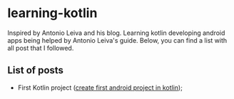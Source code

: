 # learning-kotlin

Inspired by Antonio Leiva and his blog. Learning kotlin developing android apps being helped by Antonio Leiva's guide. Below, you can find a list with all post that I followed.

## List of posts

* First Kotlin project ([create first android project in kotlin](https://antonioleiva.com/create-first-android-project-kotlin/));
